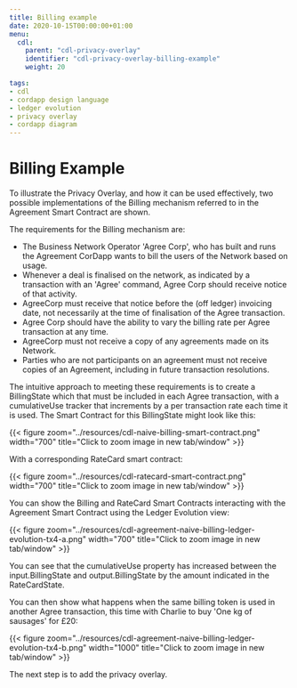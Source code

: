 ```yaml
---
title: Billing example
date: 2020-10-15T00:00:00+01:00
menu:
  cdl:
    parent: "cdl-privacy-overlay"
    identifier: "cdl-privacy-overlay-billing-example"
    weight: 20

tags:
- cdl
- cordapp design language
- ledger evolution
- privacy overlay
- cordapp diagram
---
```


# Billing Example

To illustrate the Privacy Overlay, and how it can be used effectively, two possible implementations of the Billing mechanism referred to in the Agreement Smart Contract are shown.

The requirements for the Billing mechanism are:

* The Business Network Operator 'Agree Corp', who has built and runs the Agreement CorDapp wants to bill the users of the Network based on usage.
* Whenever a deal is finalised on the network, as indicated by a transaction with an 'Agree' command, Agree Corp should receive notice of that activity.
* AgreeCorp must receive that notice before the (off ledger) invoicing date, not necessarily at the time of finalisation of the Agree transaction.
* Agree Corp should have the ability to vary the billing rate per Agree transaction at any time.
* AgreeCorp must not receive a copy of any agreements made on its Network.
* Parties who are not participants on an agreement must not receive copies of an Agreement, including in future transaction resolutions.

The intuitive approach to meeting these requirements is to create a BillingState which that must be included in each Agree transaction, with a cumulativeUse tracker that increments by a per transaction rate each time it is used. The Smart Contract for this BillingState might look like this:

{{< figure zoom="../resources/cdl-naive-billing-smart-contract.png" width="700" title="Click to zoom image in new tab/window" >}}

With a corresponding RateCard smart contract:

{{< figure zoom="../resources/cdl-ratecard-smart-contract.png" width="700" title="Click to zoom image in new tab/window" >}}

You can show the Billing and RateCard Smart Contracts interacting with the Agreement Smart Contract using the Ledger Evolution view:

{{< figure zoom="../resources/cdl-agreement-naive-billing-ledger-evolution-tx4-a.png" width="700" title="Click to zoom image in new tab/window" >}}

You can see that the cumulativeUse property has increased between the input.BillingState and output.BillingState by the amount indicated in the RateCardState.

You can then show what happens when the same billing token is used in another Agree transaction, this time with Charlie to buy 'One kg of sausages' for £20:

{{< figure zoom="../resources/cdl-agreement-naive-billing-ledger-evolution-tx4-b.png" width="1000" title="Click to zoom image in new tab/window" >}}

The next step is to add the privacy overlay.
